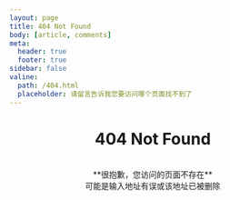 ```yaml
---
layout: page
title: 404 Not Found
body: [article, comments]
meta:
  header: true
  footer: true
sidebar: false
valine:
  path: /404.html
  placeholder: 请留言告诉我您要访问哪个页面找不到了
---
```


# <center>**404 Not Found**</center>

<br>

<center>**很抱歉，您访问的页面不存在**</center>
<center>可能是输入地址有误或该地址已被删除</center>

<br>
<br>
